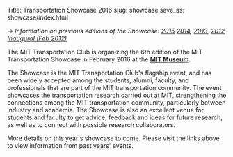 Title: Transportation Showcase 2016
slug: showcase
save_as: showcase/index.html

*→ Information on previous editions of the Showcase: [2015]({filename}/pages/showcase/2015.md) [2014]({filename}/pages/showcase/2014.md), [2013]({filename}/pages/showcase/2013.md), [2012]({filename}/pages/showcase/2012b.md), [Inaugural (Feb 2012)]({filename}/pages/showcase/2012a.md)*

The MIT Transportation Club is organizing the 6th edition of the MIT Transportation Showcase in February 2016 at the **[MIT Museum](http://web.mit.edu/museum)**.

The Showcase is the MIT Transportation Club's flagship event, and has been widely accepted among the students, alumni, faculty, and professionals that are part of the MIT transportation community. The event showcases the transportation research carried out at MIT, strengthening the connections among the MIT transportation community, particularly between industry and academia. The Showcase is also an excellent venue for students and faculty to get advice, feedback and ideas for future research, as well as to connect with possible research collaborators.

More details on this year's showcase to come. Please visit the links above to view information from past years' events.